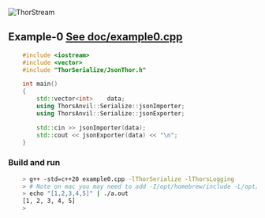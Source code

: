 ![ThorStream](../img/stream.jpg)

## Example-0 [See doc/example0.cpp](example0.cpp)
```C++
    #include <iostream>
    #include <vector>
    #include "ThorSerialize/JsonThor.h"

    int main()
    {
        std::vector<int>    data;
        using ThorsAnvil::Serialize::jsonImporter;
        using ThorsAnvil::Serialize::jsonExporter;

        std::cin >> jsonImporter(data);
        std::cout << jsonExporter(data) << "\n";
    }
```

### Build and run
```bash
    > g++ -std=c++20 example0.cpp -lThorSerialize -lThorsLogging
    > # Note on mac you may need to add -I/opt/homebrew/include -L/opt/homebrew/lib/ on Mac's with M1 chip.
    > echo "[1,2,3,4,5]" | ./a.out
    [1, 2, 3, 4, 5]
    > 
```
